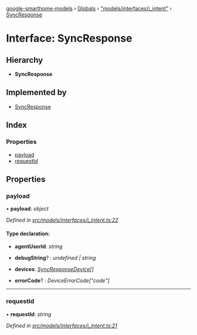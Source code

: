 [google-smarthome-models](../README.md) › [Globals](../globals.md) › ["models/interfaces/i_intent"](../modules/_models_interfaces_i_intent_.md) › [SyncResponse](_models_interfaces_i_intent_.syncresponse.md)

# Interface: SyncResponse

## Hierarchy

* **SyncResponse**

## Implemented by

* [SyncResponse](../classes/_models_intent_.syncresponse.md)

## Index

### Properties

* [payload](_models_interfaces_i_intent_.syncresponse.md#payload)
* [requestId](_models_interfaces_i_intent_.syncresponse.md#requestid)

## Properties

###  payload

• **payload**: *object*

*Defined in [src/models/interfaces/i_intent.ts:22](https://github.com/galactic1969/google-smarthome-models/blob/633871f/src/models/interfaces/i_intent.ts#L22)*

#### Type declaration:

* **agentUserId**: *string*

* **debugString**? : *undefined | string*

* **devices**: *[SyncResponseDevice](_models_interfaces_i_intent_.syncresponsedevice.md)[]*

* **errorCode**? : *DeviceErrorCode["code"]*

___

###  requestId

• **requestId**: *string*

*Defined in [src/models/interfaces/i_intent.ts:21](https://github.com/galactic1969/google-smarthome-models/blob/633871f/src/models/interfaces/i_intent.ts#L21)*
